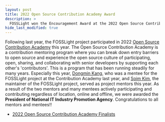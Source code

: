 ```yaml
---
layout: post
title: 2022 Open Source Contribution Academy Award
description: >
  FOSSLight won the Encouragement Award at the 2022 Open Source Contribution Academy.
hide_last_modified: true
---
```


Following last year, the FOSSLight project participated in 2022 [Open Source Contribution Academy](https://www.contribution.ac/) this year.
The Open Source Contribution Academy is a contribution mentoring program where you can break down entry barriers to open source and experience the open source culture of participating, open, sharing, and collaborating with senior developers by supporting each other's 'contributors'. This is a program that has been running steadily for many years.
Especially this year, [Dongmin Kang](https://github.com/riyenas0925), who was a mentee for the FOSSLight project at the Contribution Academy last year, and [Soim Kim](https://github.com/soimkim), the maintainer of the FOSSLight project, served as project mentors this year. As a result of the two mentors and many mentees actively participating and contributing regardless of location, online and offline, we were awarded the **President of National IT Industry Promotion Agency**. Congratulations to all mentors and mentees!!

 - [2022 Open Source Contribution Academy Finalists](https://www.oss.kr/notice/show/c23e1001-daf8-46ad-97e6-71045ae4b6b9)
